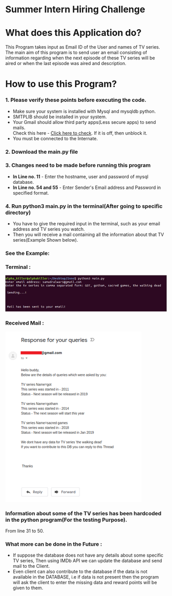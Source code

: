 # Summer Intern Hiring Challenge

##
# What does this Application do?
This Program takes input as Email ID of the User and names of TV series.<br/>
The main aim of this program is to send user an email consisting of information regarding when the next episode of these TV series will be aired or when the last episode was aired and description.<br/>

##

# How to use this Program?

### 1. Please verify these points before executing the code.
  * Make sure your system is installed with Mysql and mysqldb python.
  * SMTPLIB should be installed in your system.
  * Your Gmail should allow third party apps(Less secure apps) to send mails.<br/>
  Check this here - [Click here to check](https://www.google.com/settings/security/lesssecureapps). If it is off, then unblock it.
  * You must be connected to the Internate.
  
### 2. Download the main.py file <br/>

### 3. Changes need to be made before running this program
  * <b>In Line no. 11</b> - Enter the hostname, user and password of mysql database. <br/>
  * <b>In Line no. 54 and 55</b> - Enter Sender's Email address and Password in specified format. <br/>
  
### 4. Run python3 main.py in the terminal(After going to specific directory)
  * You have to give the required input in the terminal, such as your email address and TV series you watch.
  * Then you will receive a mail containing all the information about that TV series(Example Shown below).
  
### See the Example:</br>
### Terminal : </br>
  ![Terminal Screenshot](Terminal_SS.png)
  </br>
### Received Mail : </br>
  ![Mail Screenshot](Mail_SS.png)
  
  
### Information about some of the TV series has been hardcoded in the python program(For the testing Purpose).
From line 31 to 50.

### What more can be done in the Future : 
  * If suppose the database does not have any details about some specific TV series, Then using IMDb API we can update the database and send mail to the Client.
  * Even client can also contribute to the database if the data is not available in the DATABASE, i.e if data is not present then the program will ask the client to enter the missing data and reward points will be given to them.
